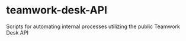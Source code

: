 # teamwork-desk-API
Scripts for automating internal processes utilizing the public Teamwork Desk API
